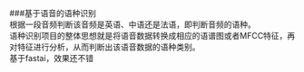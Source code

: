 ###基于语音的语种识别  
    根据一段音频判断该音频是英语、中语还是法语，即判断音频的语种。  
    语种识别项目的整体思想就是将语音数据转换成相应的语谱图或者MFCC特征，再对特征进行分析，从而判断出该语音数据的语种类别。  
基于fastai，效果还不错
